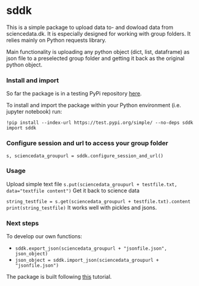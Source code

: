 # sddk
This is a simple package to upload data to- and dowload data from sciencedata.dk. It is especially designed for working with group folders. It relies mainly on Python requests library.

Main functionality is uploading any python object (dict, list, dataframe) as json file to a preselected group folder and getting it back as the original python object.

### Install and import

So far the package is in a testing PyPi repository [here](https://test.pypi.org/project/sddk/). 

To install and import the package within your Python environment (i.e. jupyter notebook) run:

`
!pip install --index-url https://test.pypi.org/simple/ --no-deps sddk
import sddk
`


### Configure session and url to access your group folder 

`s, sciencedata_groupurl = sddk.configure_session_and_url()`

### Usage

Upload simple text file
`
s.put(sciencedata_groupurl + testfile.txt, data="textfile content")
`
Get it back to science data

`
string_testfile = s.get(sciencedata_groupurl + testfile.txt).content
print(string_testfile)
`
It works well with pickles and jsons.

### Next steps
To develop our own functions:

* `sddk.export_json(sciencedata_groupurl + "jsonfile.json", json_object)`
* `json_object = sddk.import_json(sciencedata_groupurl + "jsonfile.json")`


The package is built following [this](https://packaging.python.org/tutorials/packaging-projects/) tutorial.



